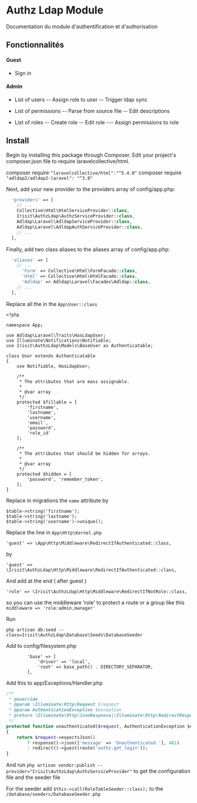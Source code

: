 # Authz Ldap Module

Documentation du module d'authentification et d'authorisation

## Fonctionnalités

#### Guest
- Sign in

#### Admin
- List of users
-- Assign role to user 
-- Trigger ldap sync

- List of permissions 
-- Parse from source file
-- Edit descriptions

- List of roles
-- Create role
-- Edit role 
--- Assign permissions to role

## Install

Begin by installing this package through Composer. Edit your project's composer.json file to require laravelcollective/html.

composer require `"laravelcollective/html":"^5.4.0"`
composer require `"adldap2/adldap2-laravel": "^3.0"`

Next, add your new provider to the providers array of config/app.php:

```php
  'providers' => [
    // ...
    Collective\Html\HtmlServiceProvider::class,
    Irisit\AuthzLdap\AuthzServiceProvider::class,
    Adldap\Laravel\AdldapServiceProvider::class,
    Adldap\Laravel\AdldapAuthServiceProvider::class,
    // ...
  ],
```

Finally, add two class aliases to the aliases array of config/app.php:

```php
  'aliases' => [
    // ...
      'Form' => Collective\Html\FormFacade::class,
      'Html' => Collective\Html\HtmlFacade::class,
      'Adldap' => Adldap\Laravel\Facades\Adldap::class,
    // ...
  ],
```

Replace all the in the `App\User::class`
```
<?php

namespace App;

use Adldap\Laravel\Traits\HasLdapUser;
use Illuminate\Notifications\Notifiable;
use Irisit\AuthzLdap\Models\BaseUser as Authenticatable;

class User extends Authenticatable
{
    use Notifiable, HasLdapUser;

    /**
     * The attributes that are mass assignable.
     *
     * @var array
     */
    protected $fillable = [
        'firstname',
        'lastname',
        'username',
        'email',
        'password',
        'role_id'
    ];

    /**
     * The attributes that should be hidden for arrays.
     *
     * @var array
     */
    protected $hidden = [
        'password', 'remember_token',
    ];
}
```


Replace in migrations the `name` attribute by 
```
$table->string('firstname');
$table->string('lastname');
$table->string('username')->unique();
```

Replace the line in `App\Http\Kernel.php`

`'guest' => \App\Http\Middleware\RedirectIfAuthenticated::class,`

by

`'guest' => \Irisit\AuthzLdap\Http\Middleware\RedirectIfAuthenticated::class,`

And add at the end ( after guest )
 
`'role' => \Irisit\AuthzLdap\Http\Middleware\RedirectIfNotRole::class,`

so you can use the middleware 'role' to protect a route or a group like this `middleware => 'role:admin,manager'`


Run 

`php artisan db:seed --class=Irisit\AuthzLdap\Database\Seeds\DatabaseSeeder`

Add to config/filesystem.php

```
        'base' => [
            'driver' => 'local',
            'root' => base_path() . DIRECTORY_SEPARATOR,
        ],
```

Add this to app/Exceptions/Handler.php
```php
/**
 * @override
 * @param \Illuminate\Http\Request $request
 * @param AuthenticationException $exception
 * @return \Illuminate\Http\JsonResponse|\Illuminate\Http\RedirectResponse|\Illuminate\Http\Response
 */
protected function unauthenticated($request, AuthenticationException $exception)
{
    return $request->expectsJson()
        ? response()->json(['message' => 'Unauthenticated.'], 401)
        : redirect()->guest(route('authz.get_login'));
}
```


And run `php artisan vendor:publish --provider="Irisit\AuthzLdap\AuthzServiceProvider"` to get the configuration file and the seeder file 

For the seeder add `$this->call(RoleTableSeeder::class);` to the `/database/seeders/DatabaseSeeder.php`